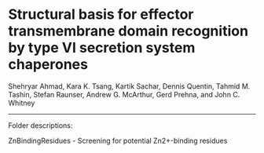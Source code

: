 # Structural basis for effector transmembrane domain recognition by type VI secretion system chaperones

Shehryar Ahmad, Kara K. Tsang, Kartik Sachar, Dennis Quentin, Tahmid M. Tashin, Stefan Raunser, Andrew G. McArthur, Gerd Prehna, and John C. Whitney

_____

Folder descriptions: 

ZnBindingResidues - Screening for potential Zn2+-binding residues 
